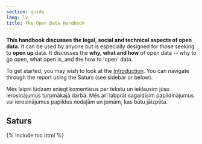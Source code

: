 ```yaml
---
section: guide
lang: lv
title: The Open Data Handbook
---
```


**This handbook discusses the legal, social and technical aspects of open data.** It can be used by anyone but is especially designed for those seeking to **open up** data. It discusses the **why, what and how** of open data -- why to go open, what open is, and the how to 'open' data.

To get started, you may wish to look at the [Introduction](introduction/). You can navigate through the report using the Saturs (see sidebar or below).

Mēs laipni lūdzam sniegt komentārus par tekstu un iekļausim jūsu ierosinājumus turpmākajā darbā. Mēs arī labprāt sagaidīsim papildinājumus vai ierosinājumus papildus nodaļām un jomām, kas būtu jāizpēta.

## Saturs

{% include toc.html %}
